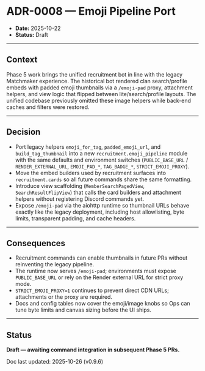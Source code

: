# ADR-0008 — Emoji Pipeline Port

- **Date:** 2025-10-22
- **Status:** Draft

---

## Context
Phase 5 work brings the unified recruitment bot in line with the legacy Matchmaker
experience. The historical bot rendered clan search/profile embeds with padded emoji
thumbnails via a `/emoji-pad` proxy, attachment helpers, and view logic that flipped
between lite/search/profile layouts. The unified codebase previously omitted these image
helpers while back-end caches and filters were restored.

---

## Decision
- Port legacy helpers `emoji_for_tag`, `padded_emoji_url`, and `build_tag_thumbnail` into a
  new `recruitment.emoji_pipeline` module with the same defaults and environment switches
  (`PUBLIC_BASE_URL` / `RENDER_EXTERNAL_URL`, `EMOJI_PAD_*`, `TAG_BADGE_*`,
  `STRICT_EMOJI_PROXY`).
- Move the embed builders used by recruitment surfaces into `recruitment.cards` so all
  future commands share the same formatting.
- Introduce view scaffolding (`MemberSearchPagedView`, `SearchResultFlipView`) that calls
  the card builders and attachment helpers without registering Discord commands yet.
- Expose `/emoji-pad` via the aiohttp runtime so thumbnail URLs behave exactly like the
  legacy deployment, including host allowlisting, byte limits, transparent padding, and
  cache headers.

---

## Consequences
- Recruitment commands can enable thumbnails in future PRs without reinventing the legacy
  pipeline.
- The runtime now serves `/emoji-pad`; environments must expose `PUBLIC_BASE_URL` or rely
  on the Render external URL for strict proxy mode.
- `STRICT_EMOJI_PROXY=1` continues to prevent direct CDN URLs; attachments or the proxy are
  required.
- Docs and config tables now cover the emoji/image knobs so Ops can tune byte limits and
  canvas sizing before the UI ships.

---

## Status

**Draft — awaiting command integration in subsequent Phase 5 PRs.**

Doc last updated: 2025-10-26 (v0.9.6)
